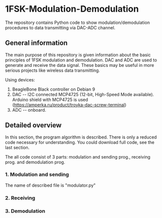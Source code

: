 # 1FSK-Modulation-Demodulation
The repository contains Python code to show modulation/demodulation procedures to data transmitting via DAC-ADC channel.

## General information
The main purpose of this repository is given information about the basic principles of 1FSK modulation and demodulation. DAC and ADC are used to generate and receive the data signal. These basics may be useful in more serious projects like wireless data transmitting.

Using devices:
1) BeagleBone Black controller on Debian 9
2) DAC -- I2C connected MCP4725 (12-bit, High-Speed Mode available). Arduino shield with MCP4725 is used (https://amperka.ru/product/troyka-dac-screw-terminal)
3) ADC -- onboard.

## Detailed overview
In this section, the program algorithm is described. There is only a reduced code necessary for understanding. You could download full code, see the last section.

The all code consist of 3 parts: modulation and sending prog., receiving prog. and demodulation prog.

### 1. Modulation and sending
The name of described file is "modulator.py"

### 2. Receiving

### 3. Demodulation
